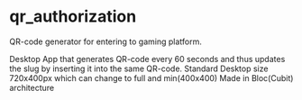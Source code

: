 # qr_authorization


QR-code generator for entering to gaming platform.

Desktop App that generates QR-code every 60 seconds and thus updates the slug  by inserting it into the same QR-code.
Standard Desktop size 720x400px which can change to full and min(400x400)
Made in Bloc(Cubit) architecture


